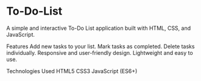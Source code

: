 # To-Do-List
A simple and interactive To-Do List application built with HTML, CSS, and JavaScript.

Features
Add new tasks to your list.
Mark tasks as completed.
Delete tasks individually.
Responsive and user-friendly design.
Lightweight and easy to use.

Technologies Used
HTML5
CSS3
JavaScript (ES6+)
